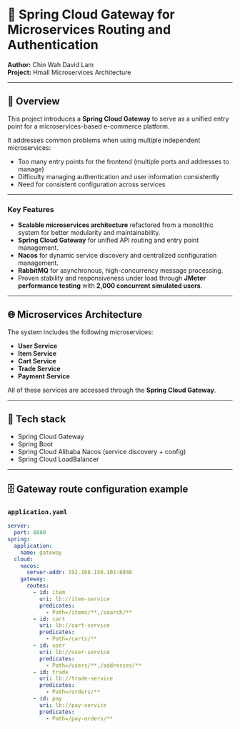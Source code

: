 # 🛒 Spring Cloud Gateway for Microservices Routing and Authentication  
**Author:** Chin Wah David Lam  
**Project:** Hmall Microservices Architecture  

---

## 📌 Overview  
This project introduces a **Spring Cloud Gateway** to serve as a unified entry point for a microservices-based e-commerce platform.  

It addresses common problems when using multiple independent microservices:
- Too many entry points for the frontend (multiple ports and addresses to manage)
- Difficulty managing authentication and user information consistently
- Need for consistent configuration across services  

---

### Key Features  
- **Scalable microservices architecture** refactored from a monolithic system for better modularity and maintainability.  
- **Spring Cloud Gateway** for unified API routing and entry point management.  
- **Nacos** for dynamic service discovery and centralized configuration management.  
- **RabbitMQ** for asynchronous, high-concurrency message processing.  
- Proven stability and responsiveness under load through **JMeter performance testing** with **2,000 concurrent simulated users**.  

---

## 🌐 Microservices Architecture  
The system includes the following microservices:
- **User Service**
- **Item Service**
- **Cart Service**
- **Trade Service**
- **Payment Service**

All of these services are accessed through the **Spring Cloud Gateway**.

---

## 📂 Tech stack  
- Spring Cloud Gateway  
- Spring Boot  
- Spring Cloud Alibaba Nacos (service discovery + config)  
- Spring Cloud LoadBalancer  

---

## 🗄 Gateway route configuration example  

### `application.yaml`
```yaml
server:
  port: 8080
spring:
  application:
    name: gateway
  cloud:
    nacos:
      server-addr: 192.168.150.101:8848
    gateway:
      routes:
        - id: item
          uri: lb://item-service
          predicates:
            - Path=/items/**,/search/**
        - id: cart
          uri: lb://cart-service
          predicates:
            - Path=/carts/**
        - id: user
          uri: lb://user-service
          predicates:
            - Path=/users/**,/addresses/**
        - id: trade
          uri: lb://trade-service
          predicates:
            - Path=/orders/**
        - id: pay
          uri: lb://pay-service
          predicates:
            - Path=/pay-orders/**
